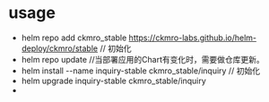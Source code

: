 
# usage

* helm repo add ckmro_stable https://ckmro-labs.github.io/helm-deploy/ckmro/stable  // 初始化
* helm repo update  //当部署应用的Chart有变化时，需要做仓库更新。
* helm install --name inquiry-stable ckmro_stable/inquiry   // 初始化
* helm upgrade inquiry-stable ckmro_stable/inquiry
*
